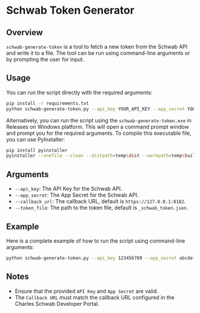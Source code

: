 # Schwab Token Generator

## Overview
`schwab-generate-token` is a tool to fetch a new token from the Schwab API and write it to a file. The tool can be run using command-line arguments or by prompting the user for input.

## Usage

You can run the script directly with the required arguments:
```bash
pip install -r requirements.txt
python schwab-generate-token.py --api_key YOUR_API_KEY --app_secret YOUR_APP_SECRET --callback_url CALLBACK_URL --token_file TOKEN_FILE_NAME
```

Alternatively, you can run the script using the `schwab-generate-token.exe` in Releases on Windows platform. This will open a command prompt window and prompt you for the required arguments. To compile this executable file, you can use PyInstaller:
```bash
pip install pyinstaller
pyinstaller --onefile --clean --distpath=temp\dist --workpath=temp\build --console schwab-generate-token.py
```

## Arguments
- `--api_key`: The API Key for the Schwab API.
- `--app_secret`: The App Secret for the Schwab API.
- `--callback_url`: The callback URL, default is `https://127.0.0.1:8182`.
- `--token_file`: The path to the token file, default is `_schwab_token.json`.

## Example
Here is a complete example of how to run the script using command-line arguments:
```bash
python schwab-generate-token.py --api_key 123456789 --app_secret abcdefghijklmnopqrstuvwxyz --callback_url https://127.0.0.1:8182 --token_file _schwab_token.json
```

## Notes
- Ensure that the provided `API Key` and `App Secret` are valid.
- The `Callback URL` must match the callback URL configured in the Charles Schwab Developer Portal.
